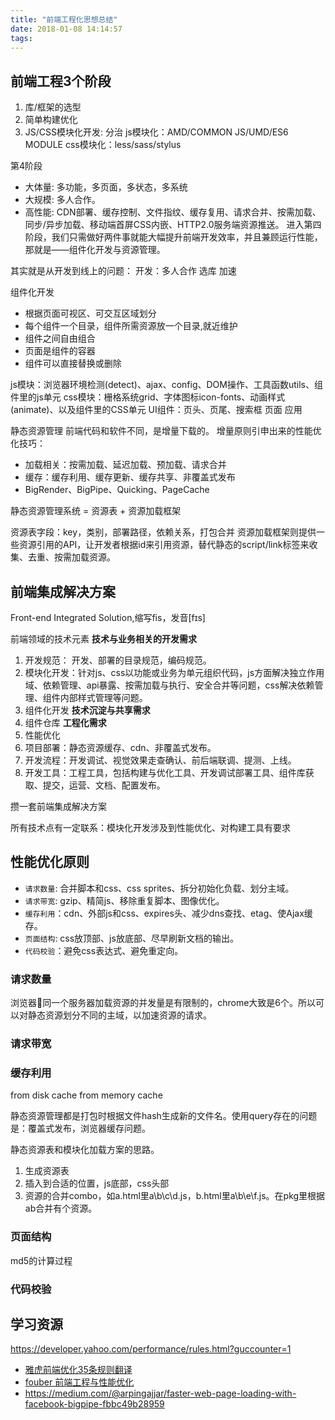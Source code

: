 ```yaml
---
title: "前端工程化思想总结"
date: 2018-01-08 14:14:57
tags:
---
```


## 前端工程3个阶段

1. 库/框架的选型
2. 简单构建优化
3. JS/CSS模块化开发: 分治
js模块化：AMD/COMMON JS/UMD/ES6 MODULE
css模块化：less/sass/stylus

第4阶段
- 大体量: 多功能，多页面，多状态，多系统
- 大规模: 多人合作。
- 高性能: CDN部署、缓存控制、文件指纹、缓存复用、请求合并、按需加载、同步/异步加载、移动端首屏CSS内嵌、HTTP2.0服务端资源推送。
进入第四阶段，我们只需做好两件事就能大幅提升前端开发效率，并且兼顾运行性能，那就是——组件化开发与资源管理。

其实就是从开发到线上的问题：
开发：多人合作
选库
加速

组件化开发
- 根据页面可视区、可交互区域划分
- 每个组件一个目录，组件所需资源放一个目录,就近维护
- 组件之间自由组合
- 页面是组件的容器
- 组件可以直接替换或删除

js模块：浏览器环境检测(detect)、ajax、config、DOM操作、工具函数utils、组件里的js单元
css模块：栅格系统grid、字体图标icon-fonts、动画样式(animate)、以及组件里的CSS单元
UI组件：页头、页尾、搜索框
页面
应用

静态资源管理
前端代码和软件不同，是增量下载的。
增量原则引申出来的性能优化技巧：
- 加载相关：按需加载、延迟加载、预加载、请求合并
- 缓存：缓存利用、缓存更新、缓存共享、非覆盖式发布
- BigRender、BigPipe、Quicking、PageCache

静态资源管理系统 = 资源表 + 资源加载框架

资源表字段：key，类别，部署路径，依赖关系，打包合并
资源加载框架则提供一些资源引用的API，让开发者根据id来引用资源，替代静态的script/link标签来收集、去重、按需加载资源。

## 前端集成解决方案

Front-end Integrated Solution,缩写fis，发音[fɪs]

前端领域的技术元素
**技术与业务相关的开发需求**
1. 开发规范： 开发、部署的目录规范，编码规范。
2. 模块化开发：针对js、css以功能或业务为单元组织代码，js方面解决独立作用域、依赖管理、api暴露、按需加载与执行、安全合并等问题，css解决依赖管理、组件内部样式管理等问题。
3. 组件化开发
**技术沉淀与共享需求**
4. 组件仓库
**工程化需求**
5. 性能优化
6. 项目部署：静态资源缓存、cdn、非覆盖式发布。
7. 开发流程：开发调试、视觉效果走查确认、前后端联调、提测、上线。
8. 开发工具：工程工具，包括构建与优化工具、开发调试部署工具、组件库获取、提交，运营、文档、配置发布。

攒一套前端集成解决方案

所有技术点有一定联系：模块化开发涉及到性能优化、对构建工具有要求






## 性能优化原则

- `请求数量`: 合并脚本和css、css sprites、拆分初始化负载、划分主域。
- `请求带宽`: gzip、精简js、移除重复脚本、图像优化。
- `缓存利用`：cdn、外部js和css、expires头、减少dns查找、etag、使Ajax缓存。
- `页面结构`: css放顶部、js放底部、尽早刷新文档的输出。
- `代码校验`：避免css表达式、避免重定向。

### 请求数量

浏览器同一个服务器加载资源的并发量是有限制的，chrome大致是6个。所以可以对静态资源划分不同的主域，以加速资源的请求。

### 请求带宽

### 缓存利用

from disk cache
from memory cache

静态资源管理都是打包时根据文件hash生成新的文件名。使用query存在的问题是：覆盖式发布，浏览器缓存问题。

静态资源表和模块化加载方案的思路。
1. 生成资源表
2. 插入到合适的位置，js底部，css头部
3. 资源的合并combo，如a.html里a\b\c\d.js，b.html里a\b\e\f.js。在pkg里根据ab合并有个资源。

### 页面结构

md5的计算过程



### 代码校验


## 学习资源
https://developer.yahoo.com/performance/rules.html?guccounter=1
- [雅虎前端优化35条规则翻译](https://github.com/creeperyang/blog/issues/1)
- [fouber 前端工程与性能优化](https://github.com/fouber/blog/issues/3)
- https://medium.com/@arpingajjar/faster-web-page-loading-with-facebook-bigpipe-fbbc49b28959